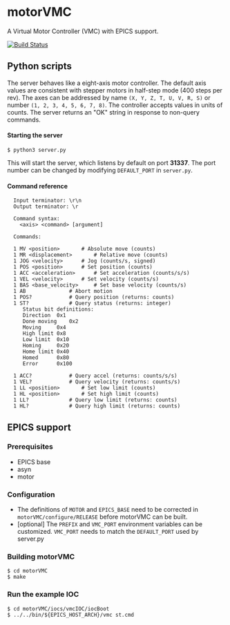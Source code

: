 # motorVMC
A Virtual Motor Controller (VMC) with EPICS support.

[![Build Status](https://github.com/epics-motor/motorVMC/actions/workflows/ci-scripts-build.yml/badge.svg)](https://github.com/epics-motor/motorVMC/actions/workflows/ci-scripts-build.yml)
<!--[![Travis Build Status](https://travis-ci.org/epics-motor/motorVMC.png)](https://travis-ci.org/epics-motor/motorVMC)-->
<!--[![Appveyor Build Status](https://ci.appveyor.com/api/projects/status/github/epics-motor/motorVMC?branch=master&svg=true)](https://ci.appveyor.com/project/kmpeters/motorVMC)-->

## Python scripts

The server behaves like a eight-axis motor controller. The default axis values are consistent with stepper motors in half-step mode (400 steps per rev).  The axes can be addressed by name `(X, Y, Z, T, U, V, R, S)` or number `(1, 2, 3, 4, 5, 6, 7, 8)`.  The controller accepts values in units of counts.  The server returns an "OK" string in response to non-query commands.

#### Starting the server
```
$ python3 server.py
``` 
This will start the server, which listens by default on port **31337**. The port number can be changed by modifying `DEFAULT_PORT` in `server.py`.

#### Command reference
```
  Input terminator: \r\n
  Output terminator: \r

  Command syntax:
    <axis> <command> [argument]

  Commands:

  1 MV <position>		# Absolute move (counts)
  1 MR <displacement>		# Relative move (counts)
  1 JOG <velocity>		# Jog (counts/s, signed)
  1 POS <position>		# Set position (counts)
  1 ACC <acceleration>		# Set acceleration (counts/s/s)
  1 VEL <velocity>		# Set velocity (counts/s)
  1 BAS <base_velocity>		# Set base velocity (counts/s)
  1 AB				# Abort motion
  1 POS?			# Query position (returns: counts)
  1 ST?				# Query status (returns: integer)
	 Status bit definitions:
	 Direction	0x1
	 Done moving	0x2
	 Moving		0x4
	 High limit	0x8
	 Low limit	0x10
	 Homing		0x20
	 Home limit	0x40
	 Homed		0x80
	 Error		0x100

  1 ACC?			# Query accel (returns: counts/s/s)
  1 VEL?			# Query velocity (returns: counts/s)
  1 LL <position>		# Set low limit (counts)
  1 HL <position>		# Set high limit (counts)
  1 LL?				# Query low limit (returns: counts)
  1 HL?				# Query high limit (returns: counts)
```

## EPICS support

### Prerequisites
* EPICS base
* asyn
* motor

### Configuration

* The definitions of `MOTOR` and `EPICS_BASE` need to be corrected in `motorVMC/configure/RELEASE` before motorVMC can be built.
* [optional] The `PREFIX` and `VMC_PORT` environment variables can be customized.  `VMC_PORT` needs to match the `DEFAULT_PORT` used by server.py

### Building motorVMC
```
$ cd motorVMC
$ make
```

### Run the example IOC
```
$ cd motorVMC/iocs/vmcIOC/iocBoot
$ ../../bin/${EPICS_HOST_ARCH}/vmc st.cmd
```
